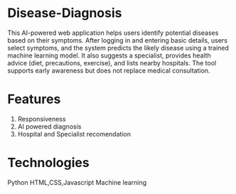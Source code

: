 # Disease-Diagnosis
This AI-powered web application helps users identify potential diseases based on their symptoms. After logging in and entering basic details, users select symptoms, and the system predicts the likely disease using a trained machine learning model. It also suggests a specialist, provides health advice (diet, precautions, exercise), and lists nearby hospitals. The tool supports early awareness but does not replace medical consultation.
# Features
1. Responsiveness
2. AI powered diagnosis
3. Hospital and Specialist recomendation
# Technologies
Python
HTML,CSS,Javascript
Machine learning

